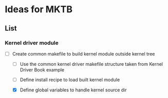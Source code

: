# Ideas for MKTB 

## List

### Kernel driver module
- [ ] Create common makefile to build kernel module outside kernel tree
  - [ ] Use the common kernel driver makefile structure taken from Kernel Driver Book example
  - [ ] Define install recipe to load built kernel module
  - [X] Define global variables to handle kernel source dir 


